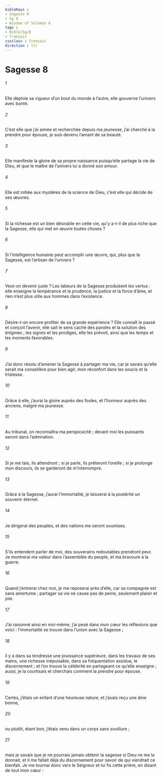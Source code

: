 ```yaml
---
bibleKeys : 
- Sagesse 8
- Sg 8
- Wisdom of Solomon 8
tags : 
- Bible/Sg/8
- français
cssclass : français
direction : ltr
---
```


# Sagesse 8

###### 1
Elle déploie sa vigueur d’un bout du monde à l’autre,
elle gouverne l’univers avec bonté.
###### 2
C’est elle que j’ai aimée et recherchée depuis ma jeunesse,
j’ai cherché à la prendre pour épouse,
je suis devenu l’amant de sa beauté.
###### 3
Elle manifeste la gloire de sa propre naissance
puisqu’elle partage la vie de Dieu,
et que le maître de l’univers lui a donné son amour.
###### 4
Elle est initiée aux mystères de la science de Dieu,
c’est elle qui décide de ses œuvres.
###### 5
Si la richesse est un bien désirable en cette vie,
qu’y a-t-il de plus riche que la Sagesse,
elle qui met en œuvre toutes choses ?
###### 6
Si l’intelligence humaine peut accomplir une œuvre,
qui, plus que la Sagesse, est l’artisan de l’univers ?
###### 7
Veut-on devenir juste ?
Les labeurs de la Sagesse produisent les vertus :
elle enseigne la tempérance et la prudence,
la justice et la force d’âme,
et rien n’est plus utile aux hommes dans l’existence.
###### 8
Désire-t-on encore profiter de sa grande expérience ?
Elle connaît le passé et conçoit l’avenir,
elle sait le sens caché des paroles et la solution des énigmes ;
les signes et les prodiges, elle les prévoit,
ainsi que les temps et les moments favorables.
###### 9
J’ai donc résolu d’amener la Sagesse à partager ma vie,
car je savais qu’elle serait ma conseillère pour bien agir,
mon réconfort dans les soucis et la tristesse.
###### 10
Grâce à elle, j’aurai la gloire auprès des foules,
et l’honneur auprès des anciens, malgré ma jeunesse.
###### 11
Au tribunal, on reconnaîtra ma perspicacité ;
devant moi les puissants seront dans l’admiration.
###### 12
Si je me tais, ils attendront ;
si je parle, ils prêteront l’oreille ;
si je prolonge mon discours,
ils se garderont de m’interrompre.
###### 13
Grâce à la Sagesse, j’aurai l’immortalité,
je laisserai à la postérité un souvenir éternel.
###### 14
Je dirigerai des peuples,
et des nations me seront soumises.
###### 15
S’ils entendent parler de moi,
des souverains redoutables prendront peur.
Je montrerai ma valeur dans l’assemblée du peuple,
et ma bravoure à la guerre.
###### 16
Quand j’entrerai chez moi, je me reposerai près d’elle,
car sa compagnie est sans amertume ;
partager sa vie ne cause pas de peine,
seulement plaisir et joie.
###### 17
J’ai raisonné ainsi en moi-même,
j’ai pesé dans mon cœur les réflexions que voici :
l’immortalité se trouve dans l’union avec la Sagesse ;
###### 18
il y a dans sa tendresse une jouissance supérieure,
dans les travaux de ses mains, une richesse inépuisable,
dans sa fréquentation assidue, le discernement ;
et l’on trouve la célébrité en partageant ce qu’elle enseigne ;
aussi, je la courtisais et cherchais comment la prendre pour épouse.
###### 19
Certes, j’étais un enfant d’une heureuse nature,
et j’avais reçu une âme bonne,
###### 20
ou plutôt, étant bon, j’étais venu dans un corps sans souillure ;
###### 21
mais je savais que je ne pourrais jamais obtenir la sagesse
si Dieu ne me la donnait,
et il me fallait déjà du discernement
pour savoir de qui viendrait ce bienfait.
Je me tournai donc vers le Seigneur et lui fis cette prière,
en disant de tout mon cœur :
